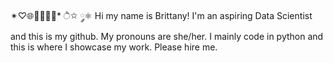 ✴♡🌐👩🏻‍💻👾* ੈ✩ ༘⚛ 
Hi my name is Brittany!
I'm an aspiring Data Scientist and this is my github. 
My pronouns are she/her. 
I mainly code in python and this is where I showcase my work.
Please hire me. 
